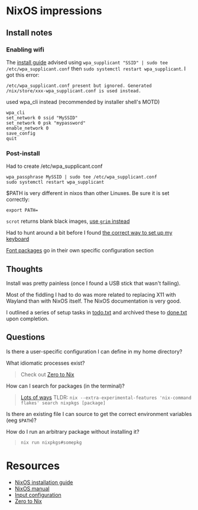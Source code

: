 # NixOS impressions

## Install notes

### Enabling wifi

The [install guide][NixOS installation guide] advised using `wpa_supplicant "SSID" | sudo tee /etc/wpa_supplicant.conf` then `sudo systemctl restart wpa_supplicant`. I got this error:

    /etc/wpa_supplicant.conf present but ignored. Generated /nix/store/xxx-wpa_supplicant.conf is used instead.

used wpa_cli instead (recommended by installer shell's MOTD)

    wpa_cli
    set_network 0 ssid "MySSID"
    set_network 0 psk "mypassword"
    enable_network 0
    save_config
    quit

### Post-install

Had to create /etc/wpa_supplicant.conf

    wpa_passphrase MySSID | sudo tee /etc/wpa_supplicant.conf
    sudo systemctl restart wpa_supplicant

$PATH is very different in nixos than other Linuxes. Be sure it is set correctly:

    export PATH=

`scrot` returns blank black images, [use `grim` instead][Screenshots]

Had to hunt around a bit before I found [the correct way to set up my keyboard][Input configuration]

[Font packages][Fonts in NixOS] go in their own specific configuration section

## Thoughts
Install was pretty painless (once I found a USB stick that wasn't failing).

Most of the fiddling I had to do was more related to replacing X11 with Wayland than with NixOS itself. The NixOS documentation is very good.

I outlined a series of setup tasks in [todo.txt][] and archived these to [done.txt][] upon completion.

## Questions

Is there a user-specific configuration I can define in my home directory?

>

What idiomatic processes exist?

> Check out [Zero to Nix][]

How can I search for packages (in the terminal)?

> [Lots of ways][Searching packages]
> TLDR: `nix --extra-experimental-features 'nix-command flakes' search nixpkgs [package]`

Is there an existing file I can source to get the correct environment variables (eeg `$PATH`)?

>

How do I run an arbitrary package without installing it?

> `nix run nixpkgs#somepkg`

# Resources
* [NixOS installation guide][]
* [NixOS manual][]
* [Input configuration][]
* [Zero to Nix][]

[NixOS installation guide]: https://nixos.wiki/wiki/NixOS_Installation_Guide
[NixOS manual]: https://nixos.org/manual/nixos/stable/
[Input configuration]: https://github.com/swaywm/sway/wiki#input-configuration
[Screenshots]: https://github.com/swaywm/sway/wiki#taking-screenshots
[Searching packages]: https://nixos.wiki/wiki/Searching_packages
[Zero to Nix]: https://zero-to-nix.com/start
[Fonts in NixOS]: https://nixos.wiki/wiki/Fonts
[todo.txt]: ./todo.txt
[done.txt]: ./done.txt
